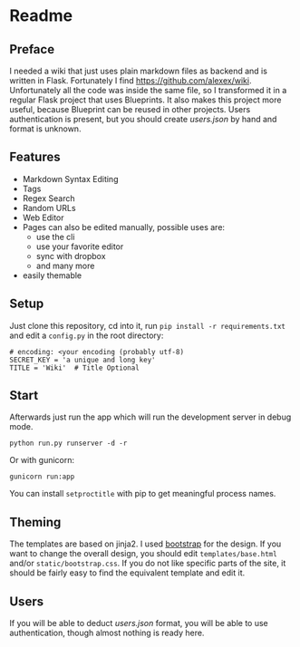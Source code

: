 # Readme

## Preface

I needed a wiki that just uses plain markdown files as backend and is written in Flask. Fortunately I find https://github.com/alexex/wiki. Unfortunately all the code was inside the same file, so I transformed it in a regular Flask project that uses Blueprints. It also makes this project more useful, because Blueprint can be reused in other projects. Users authentication is present, but you should create *users.json* by hand and format is unknown.

## Features

* Markdown Syntax Editing
* Tags
* Regex Search
* Random URLs
* Web Editor
* Pages can also be edited manually, possible uses are:
	* use the cli
	* use your favorite editor
	* sync with dropbox
	* and many more
* easily themable

## Setup
Just clone this repository, cd into it, run `pip install -r requirements.txt`
and edit a `config.py` in the root directory:

	# encoding: <your encoding (probably utf-8)
	SECRET_KEY = 'a unique and long key'
	TITLE = 'Wiki'  # Title Optional

## Start
Afterwards just run the app which will run the development server in debug
mode. 

    python run.py runserver -d -r
    
Or with gunicorn:
	
	gunicorn run:app

You can install `setproctitle` with pip to get meaningful process names.

## Theming
The templates are based on jinja2. I used
[bootstrap](http://twitter.github.com/bootstrap/) for the design.
If you want to change the overall design, you should edit `templates/base.html`
and/or `static/bootstrap.css`. If you do not like specific parts of the site,
it should be fairly easy to find the equivalent template and edit it.

## Users
If you will be able to deduct *users.json* format, you will be able to use authentication, though almost nothing is ready here.
